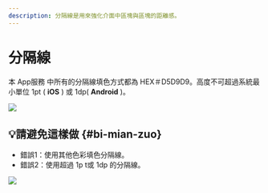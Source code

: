 ```yaml
---
description: 分隔線是用來強化介面中區塊與區塊的距離感。
---
```


# 分隔線

本 App服務 中所有的分隔線填色方式都為 HEX＃D5D9D9。高度不可超過系統最小單位 1pt \( **iOS** \) 或 1dp\( **Android** \)。

![](https://blobscdn.gitbook.com/v0/b/gitbook-28427.appspot.com/o/assets%2F-LJqxLHJJJ9AJ4DtjPcY%2F-LKPdf76RcpxPg8nvEF-%2F-LKPdfcLj54P0ZJm99Kl%2Fimage.png?alt=media&token=990b773e-73eb-4206-8b81-0a627ea59261)

## 💡請避免這樣做 {#bi-mian-zuo}

* 錯誤1：使用其他色彩填色分隔線。
* 錯誤2：使用超過 1p t或 1dp 的分隔線。

![](https://blobscdn.gitbook.com/v0/b/gitbook-28427.appspot.com/o/assets%2F-LJqxLHJJJ9AJ4DtjPcY%2F-LKQ5sLZK9aKbfUnWmRh%2F-LKQ6k42fe6YvWVCjRPm%2Fimage.png?alt=media&token=79e9cb85-8dda-4a52-b938-e35351620755)





